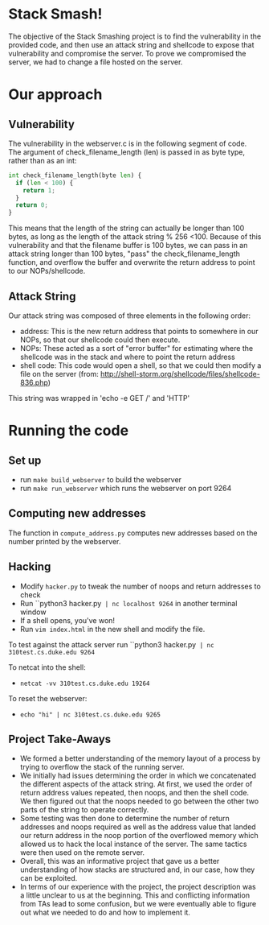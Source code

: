 # Stack Smash!
The objective of the Stack Smashing project is to find the vulnerability in the provided code, and then use an attack string and shellcode to expose that vulnerability and compromise the server. To prove we compromised the server, we had to change a file hosted on the server.

# Our approach
## Vulnerability
The vulnerability in the webserver.c is in the following segment of code. The argument of check_filename_length (len) is passed in as byte type, rather than as an int:
```python
int check_filename_length(byte len) {
  if (len < 100) {
    return 1;
  }
  return 0;
}
```
This means that the length of the string can actually be longer than 100 bytes, as long as the length of the attack string % 256 <100. Because of this vulnerability and that the filename buffer is 100 bytes, we can pass in an attack string longer than 100 bytes, "pass" the check_filename_length function, and overflow the buffer and overwrite the return address to point to our NOPs/shellcode. 

## Attack String
Our attack string was composed of three elements in the following order:
 - address: This is the new return address that points to somewhere in our NOPs, so that our shellcode could then execute.
 - NOPs: These acted as a sort of "error buffer" for estimating where the shellcode was in the stack and where to point the return address
 - shell code: This code would open a shell, so that we could then modify a file on the server (from: http://shell-storm.org/shellcode/files/shellcode-836.php)

This string was wrapped in 'echo -e GET /' and 'HTTP'

# Running the code
## Set up

 - run `make build_webserver` to build the webserver
 - run `make run_webserver` which runs the webserver on port 9264

## Computing new addresses

The function in `compute_address.py` computes new addresses based on the 
number printed by the webserver.

## Hacking

 - Modify `hacker.py` to tweak the number of noops and return addresses to check
 - Run ``python3 hacker.py` | nc localhost 9264` in another terminal window
 - If a shell opens, you've won!
 - Run `vim index.html` in the new shell and modify the file.

To test against the attack server run ``python3 hacker.py` | nc 310test.cs.duke.edu 9264`

To netcat into the shell:

 - `netcat -vv 310test.cs.duke.edu 19264`

To reset the webserver:

 - `echo "hi" | nc 310test.cs.duke.edu 9265`
 
## Project Take-Aways
 - We formed a better understanding of the memory layout of a process by trying to overflow the stack of the running server.
 - We initially had issues determining the order in which we concatenated the different aspects of the attack string.  At first, we used the order of return address values repeated, then noops, and then the shell code.  We then figured out that the noops needed to go between the other two parts of the string to operate correctly.
 - Some testing was then done to determine the number of return addresses and noops required as well as the address value that landed our return address in the noop portion of the overflowed memory which allowed us to hack the local instance of the server.  The same tactics were then used on the remote server.
 - Overall, this was an informative project that gave us a better understanding of how stacks are structured and, in our case, how they can be exploited.
- In terms of our experience with the project, the project description was a little unclear to us at the beginning.  This and conflicting information from TAs lead to some confusion, but we were eventually able to figure out what we needed to do and how to implement it.

